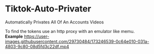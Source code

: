 # Tiktok-Auto-Privater
Automatically Privates All Of An Accounts Videos

To find the tokens use an http proxy with an emulator like memu.
<br>
<b>Example</b>
https://user-images.githubusercontent.com/29730484/173246539-0c64e010-031a-4803-9c80-08d5fd3c22df.mp4


